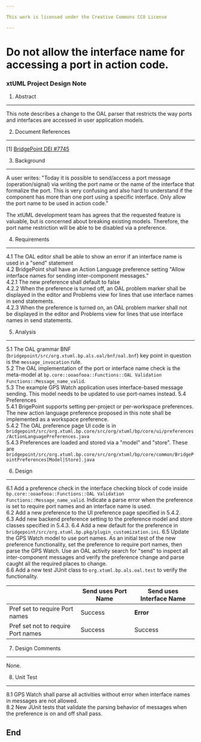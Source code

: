 ```yaml
---

This work is licensed under the Creative Commons CC0 License

---
```


# Do not allow the interface name for accessing a port in action code.
### xtUML Project Design Note


1. Abstract
-----------
This note describes a change to the OAL parser that restricts the way ports and
interfaces are accessed in user application models.

2. Document References
----------------------
[1] [BridgePoint DEI #7745](https://support.onefact.net/redmine/issues/7745)  

3. Background
-------------
A user writes: "Today it is possible to send/access a port message 
(operation/signal) via writing the port name or the name of the interface that 
formalize the port. This is very confusing and also hard to understand if the 
component has more than one port using a specific interface. Only allow the port 
name to be used in action code."   

The xtUML development team has agrees that the requested feature is valuable, but
is concerned about breaking existing models.  Therefore, the port name restriction 
will be able to be disabled via a preference.

4. Requirements
---------------
4.1  The OAL editor shall be able to show an error if an interface name is used 
  in a "send" statement     
4.2  BridgePoint shall have an Action Language preference setting "Allow 
  interface names for sending inter-component messages."   
4.2.1  The new preference shall default to false   
4.2.2  When the preference is turned off, an OAL problem marker shall be displayed
  in the editor and Problems view for lines that use interface names in send statements.   
4.2.3  When the preference is turned on, an OAL problem marker shall not be displayed
  in the editor and Problems view for lines that use interface names in send statements.       

5. Analysis
-----------
5.1 The OAL grammar BNF (```bridgepoint/src/org.xtuml.bp.als.oal/bnf/oal.bnf```) key
  point in question is the ```message_invocation``` rule.   
5.2 The OAL implementation of the port or interface name check is the meta-model at 
  ```bp.core::ooaofooa::Functions::OAL Validation Functions::Message_name_valid```.    
5.3 The example GPS Watch application uses interface-based message sending.  This 
  model needs to be updated to use port-names instead.
5.4 Preferences   
5.4.1 BrigePoint supports setting per-project or per-workspace preferences.  The new
  action language preference proposed in this note shall be implemented as a workspace
  preference.   
5.4.2 The OAL preference page UI code is in ```bridgepoint/src/org.xtuml.bp.core/src/org/xtuml/bp/core/ui/preferences/ActionLanguagePreferences.java```   
5.4.3 Preferences are loaded and stored via a "model" and "store".  These are ```bridgepoint/src/org.xtuml.bp.core/src/org/xtuml/bp/core/common/BridgePointPreferences[Model|Store].java```   

6. Design
---------
6.1  Add a preference check in the interface checking block of code inside
  ```bp.core::ooaofooa::Functions::OAL Validation Functions::Message_name_valid```.
  Indicate a parse error when the preference is set to require port names and an
  interface name is used.  
6.2  Add a new preference to the UI preference page specified in 5.4.2.   
6.3  Add new backend preference setting to the preference model and store classes
  specified in 5.4.3.
6.4  Add a new default for the preference in ```bridgepoint/src/org.xtuml.bp.pkg/plugin_customization.ini```.
6.5  Update the GPS Watch model to use port names.  As an initial test of the new
  preference functionality, set the preference to require port names, then parse
  the GPS Watch.  Use an OAL activity search for "send" to inspect all inter-component
  messages and verify the preference change and parse caught all the required places
  to change.   
6.6  Add a new test JUnit class to ```org.xtuml.bp.als.oal.test``` to verify the 
  functionality.   
     
| &nbsp; |                                Send uses Port Name |  Send uses Interface Name |
| ------ | -------------------------------------------------- | ------------------------- |
| Pref set to require Port names     |          Success       |     __Error__             |
| Pref set not to require Port names |          Success       |     Success               |
     
7. Design Comments
------------------
None.

8. Unit Test
------------
8.1  GPS Watch shall parse all activities without error when interface names in
  messages are not allowed.   
8.2  New JUnit tests that validate the parsing behavior of messages when the preference
  is on and off shall pass.   
    
End
---


